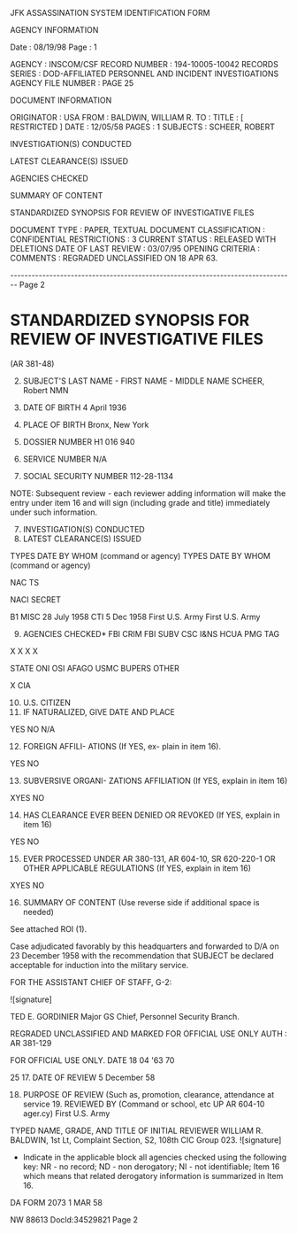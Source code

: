 JFK ASSASSINATION SYSTEM
IDENTIFICATION FORM

AGENCY INFORMATION

Date : 08/19/98
Page : 1

AGENCY : INSCOM/CSF
RECORD NUMBER : 194-10005-10042
RECORDS SERIES : DOD-AFFILIATED PERSONNEL AND INCIDENT INVESTIGATIONS
AGENCY FILE NUMBER : PAGE 25

DOCUMENT INFORMATION

ORIGINATOR : USA
FROM : BALDWIN, WILLIAM R.
TO :
TITLE : [ RESTRICTED ]
DATE : 12/05/58
PAGES : 1
SUBJECTS : SCHEER, ROBERT

INVESTIGATION(S) CONDUCTED

LATEST CLEARANCE(S) ISSUED

AGENCIES CHECKED

SUMMARY OF CONTENT

STANDARDIZED SYNOPSIS FOR REVIEW OF INVESTIGATIVE FILES

DOCUMENT TYPE : PAPER, TEXTUAL DOCUMENT
CLASSIFICATION : CONFIDENTIAL
RESTRICTIONS : 3
CURRENT STATUS : RELEASED WITH DELETIONS
DATE OF LAST REVIEW : 03/07/95
OPENING CRITERIA :
COMMENTS : REGRADED UNCLASSIFIED ON 18 APR 63.


-------------------------------------------------------------------------------- Page 2

# STANDARDIZED SYNOPSIS FOR REVIEW OF INVESTIGATIVE FILES
(AR 381-48)

2. SUBJECT'S LAST NAME - FIRST NAME - MIDDLE NAME
   SCHEER, Robert NMN

5. DATE OF BIRTH
   4 April 1936

6. PLACE OF BIRTH
   Bronx, New York

1. DOSSIER NUMBER
   H1 016 940

3. SERVICE NUMBER
   N/A

4. SOCIAL SECURITY NUMBER
   112-28-1134

NOTE: Subsequent review - each reviewer adding information will make the entry under item 16 and will sign (including grade and title) immediately under such information.

7. INVESTIGATION(S) CONDUCTED
8. LATEST CLEARANCE(S) ISSUED

TYPES
DATE
BY WHOM (command or agency)
TYPES
DATE
BY WHOM (command or agency)

NAC
TS

NACI
SECRET

B1
MISC 28 July 1958
CTI 5 Dec 1958
First U.S. Army
First U.S. Army

9. AGENCIES
   CHECKED*
   FBI CRIM
   FBI SUBV
   CSC
   I&NS
   HCUA
   PMG
   TAG

X
X
X
X

STATE
ONI
OSI
AFAGO
USMC
BUPERS
OTHER

X
CIA

10. U.S. CITIZEN
11. IF NATURALIZED, GIVE DATE AND PLACE

YES
NO
N/A

12. FOREIGN AFFILI-
    ATIONS (If YES, ex-
    plain in item 16).

YES
NO

13. SUBVERSIVE ORGANI-
    ZATIONS AFFILIATION (If
    YES, explain in item 16)

XYES
NO

14. HAS CLEARANCE EVER
    BEEN DENIED OR REVOKED
    (If YES, explain in item 16)

YES
NO

15. EVER PROCESSED UNDER AR 380-131, AR 604-10,
    SR 620-220-1 OR OTHER APPLICABLE REGULATIONS
    (If YES, explain in item 16)

XYES
NO

16. SUMMARY OF CONTENT (Use reverse side if additional space is needed)

See attached ROI (1).

Case adjudicated favorably by this headquarters and forwarded to D/A on 23 December 1958 with the recommendation that SUBJECT be declared acceptable for induction into the military service.

FOR THE ASSISTANT CHIEF OF STAFF, G-2:

![signature]

TED E. GORDINIER
Major GS
Chief, Personnel Security Branch.

REGRADED UNCLASSIFIED
AND MARKED
FOR OFFICIAL USE ONLY
AUTH : AR 381-129

FOR OFFICIAL USE ONLY.
DATE 18 04 '63 70

25
17. DATE OF REVIEW
5 December 58

18. PURPOSE OF REVIEW (Such as, promotion, clearance, attendance at service 19. REVIEWED BY (Command or school, etc UP AR 604-10
    ager.cy)
    First U.S. Army

TYPED NAME, GRADE, AND TITLE OF INITIAL REVIEWER
WILLIAM R. BALDWIN, 1st Lt, Complaint
Section, S2, 108th CIC Group
023. ![signature]

* Indicate in the applicable block all agencies checked using the following key: NR - no record; ND - non derogatory; NI - not identifiable; Item 16 which means that related derogatory information is summarized in Item 16.

DA FORM 2073
1 MAR 58

NW 88613 Docld:34529821 Page 2
